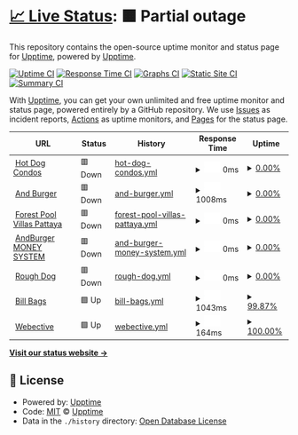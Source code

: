 # [📈 Live Status](https://demo.upptime.js.org): <!--live status--> **🟧 Partial outage**

This repository contains the open-source uptime monitor and status page for [Upptime](https://upptime.js.org), powered by [Upptime](https://github.com/upptime/upptime).

[![Uptime CI](https://github.com/upptime/upptime/workflows/Uptime%20CI/badge.svg)](https://github.com/upptime/upptime/actions?query=workflow%3A%22Uptime+CI%22)
[![Response Time CI](https://github.com/upptime/upptime/workflows/Response%20Time%20CI/badge.svg)](https://github.com/upptime/upptime/actions?query=workflow%3A%22Response+Time+CI%22)
[![Graphs CI](https://github.com/upptime/upptime/workflows/Graphs%20CI/badge.svg)](https://github.com/upptime/upptime/actions?query=workflow%3A%22Graphs+CI%22)
[![Static Site CI](https://github.com/upptime/upptime/workflows/Static%20Site%20CI/badge.svg)](https://github.com/upptime/upptime/actions?query=workflow%3A%22Static+Site+CI%22)
[![Summary CI](https://github.com/upptime/upptime/workflows/Summary%20CI/badge.svg)](https://github.com/upptime/upptime/actions?query=workflow%3A%22Summary+CI%22)

With [Upptime](https://upptime.js.org), you can get your own unlimited and free uptime monitor and status page, powered entirely by a GitHub repository. We use [Issues](https://github.com/upptime/upptime/issues) as incident reports, [Actions](https://github.com/upptime/upptime/actions) as uptime monitors, and [Pages](https://demo.upptime.js.org) for the status page.

<!--start: status pages-->
<!-- This summary is generated by Upptime (https://github.com/upptime/upptime) -->
<!-- Do not edit this manually, your changes will be overwritten -->
<!-- prettier-ignore -->
| URL | Status | History | Response Time | Uptime |
| --- | ------ | ------- | ------------- | ------ |
| <img alt="" src="https://icons.duckduckgo.com/ip3/www.hotdogcondos.com.ico" height="13"> [Hot Dog Condos](https://www.hotdogcondos.com/) | 🟥 Down | [hot-dog-condos.yml](https://github.com/gnosis93/UPTIME-APPSILION/commits/HEAD/history/hot-dog-condos.yml) | <details><summary><img alt="Response time graph" src="./graphs/hot-dog-condos/response-time-week.png" height="20"> 0ms</summary><br><a href="https://demo.upptime.js.org/history/hot-dog-condos"><img alt="Response time 1816" src="https://img.shields.io/endpoint?url=https%3A%2F%2Fraw.githubusercontent.com%2Fgnosis93%2FUPTIME-APPSILION%2FHEAD%2Fapi%2Fhot-dog-condos%2Fresponse-time.json"></a><br><a href="https://demo.upptime.js.org/history/hot-dog-condos"><img alt="24-hour response time 0" src="https://img.shields.io/endpoint?url=https%3A%2F%2Fraw.githubusercontent.com%2Fgnosis93%2FUPTIME-APPSILION%2FHEAD%2Fapi%2Fhot-dog-condos%2Fresponse-time-day.json"></a><br><a href="https://demo.upptime.js.org/history/hot-dog-condos"><img alt="7-day response time 0" src="https://img.shields.io/endpoint?url=https%3A%2F%2Fraw.githubusercontent.com%2Fgnosis93%2FUPTIME-APPSILION%2FHEAD%2Fapi%2Fhot-dog-condos%2Fresponse-time-week.json"></a><br><a href="https://demo.upptime.js.org/history/hot-dog-condos"><img alt="30-day response time 0" src="https://img.shields.io/endpoint?url=https%3A%2F%2Fraw.githubusercontent.com%2Fgnosis93%2FUPTIME-APPSILION%2FHEAD%2Fapi%2Fhot-dog-condos%2Fresponse-time-month.json"></a><br><a href="https://demo.upptime.js.org/history/hot-dog-condos"><img alt="1-year response time 1961" src="https://img.shields.io/endpoint?url=https%3A%2F%2Fraw.githubusercontent.com%2Fgnosis93%2FUPTIME-APPSILION%2FHEAD%2Fapi%2Fhot-dog-condos%2Fresponse-time-year.json"></a></details> | <details><summary><a href="https://demo.upptime.js.org/history/hot-dog-condos">0.00%</a></summary><a href="https://demo.upptime.js.org/history/hot-dog-condos"><img alt="All-time uptime 50.92%" src="https://img.shields.io/endpoint?url=https%3A%2F%2Fraw.githubusercontent.com%2Fgnosis93%2FUPTIME-APPSILION%2FHEAD%2Fapi%2Fhot-dog-condos%2Fuptime.json"></a><br><a href="https://demo.upptime.js.org/history/hot-dog-condos"><img alt="24-hour uptime 0.00%" src="https://img.shields.io/endpoint?url=https%3A%2F%2Fraw.githubusercontent.com%2Fgnosis93%2FUPTIME-APPSILION%2FHEAD%2Fapi%2Fhot-dog-condos%2Fuptime-day.json"></a><br><a href="https://demo.upptime.js.org/history/hot-dog-condos"><img alt="7-day uptime 0.00%" src="https://img.shields.io/endpoint?url=https%3A%2F%2Fraw.githubusercontent.com%2Fgnosis93%2FUPTIME-APPSILION%2FHEAD%2Fapi%2Fhot-dog-condos%2Fuptime-week.json"></a><br><a href="https://demo.upptime.js.org/history/hot-dog-condos"><img alt="30-day uptime 1.38%" src="https://img.shields.io/endpoint?url=https%3A%2F%2Fraw.githubusercontent.com%2Fgnosis93%2FUPTIME-APPSILION%2FHEAD%2Fapi%2Fhot-dog-condos%2Fuptime-month.json"></a><br><a href="https://demo.upptime.js.org/history/hot-dog-condos"><img alt="1-year uptime 5.84%" src="https://img.shields.io/endpoint?url=https%3A%2F%2Fraw.githubusercontent.com%2Fgnosis93%2FUPTIME-APPSILION%2FHEAD%2Fapi%2Fhot-dog-condos%2Fuptime-year.json"></a></details>
| <img alt="" src="https://icons.duckduckgo.com/ip3/andburger.in.th.ico" height="13"> [And Burger](https://andburger.in.th/) | 🟥 Down | [and-burger.yml](https://github.com/gnosis93/UPTIME-APPSILION/commits/HEAD/history/and-burger.yml) | <details><summary><img alt="Response time graph" src="./graphs/and-burger/response-time-week.png" height="20"> 1008ms</summary><br><a href="https://demo.upptime.js.org/history/and-burger"><img alt="Response time 1648" src="https://img.shields.io/endpoint?url=https%3A%2F%2Fraw.githubusercontent.com%2Fgnosis93%2FUPTIME-APPSILION%2FHEAD%2Fapi%2Fand-burger%2Fresponse-time.json"></a><br><a href="https://demo.upptime.js.org/history/and-burger"><img alt="24-hour response time 956" src="https://img.shields.io/endpoint?url=https%3A%2F%2Fraw.githubusercontent.com%2Fgnosis93%2FUPTIME-APPSILION%2FHEAD%2Fapi%2Fand-burger%2Fresponse-time-day.json"></a><br><a href="https://demo.upptime.js.org/history/and-burger"><img alt="7-day response time 1008" src="https://img.shields.io/endpoint?url=https%3A%2F%2Fraw.githubusercontent.com%2Fgnosis93%2FUPTIME-APPSILION%2FHEAD%2Fapi%2Fand-burger%2Fresponse-time-week.json"></a><br><a href="https://demo.upptime.js.org/history/and-burger"><img alt="30-day response time 912" src="https://img.shields.io/endpoint?url=https%3A%2F%2Fraw.githubusercontent.com%2Fgnosis93%2FUPTIME-APPSILION%2FHEAD%2Fapi%2Fand-burger%2Fresponse-time-month.json"></a><br><a href="https://demo.upptime.js.org/history/and-burger"><img alt="1-year response time 1534" src="https://img.shields.io/endpoint?url=https%3A%2F%2Fraw.githubusercontent.com%2Fgnosis93%2FUPTIME-APPSILION%2FHEAD%2Fapi%2Fand-burger%2Fresponse-time-year.json"></a></details> | <details><summary><a href="https://demo.upptime.js.org/history/and-burger">0.00%</a></summary><a href="https://demo.upptime.js.org/history/and-burger"><img alt="All-time uptime 92.96%" src="https://img.shields.io/endpoint?url=https%3A%2F%2Fraw.githubusercontent.com%2Fgnosis93%2FUPTIME-APPSILION%2FHEAD%2Fapi%2Fand-burger%2Fuptime.json"></a><br><a href="https://demo.upptime.js.org/history/and-burger"><img alt="24-hour uptime 0.00%" src="https://img.shields.io/endpoint?url=https%3A%2F%2Fraw.githubusercontent.com%2Fgnosis93%2FUPTIME-APPSILION%2FHEAD%2Fapi%2Fand-burger%2Fuptime-day.json"></a><br><a href="https://demo.upptime.js.org/history/and-burger"><img alt="7-day uptime 0.00%" src="https://img.shields.io/endpoint?url=https%3A%2F%2Fraw.githubusercontent.com%2Fgnosis93%2FUPTIME-APPSILION%2FHEAD%2Fapi%2Fand-burger%2Fuptime-week.json"></a><br><a href="https://demo.upptime.js.org/history/and-burger"><img alt="30-day uptime 1.38%" src="https://img.shields.io/endpoint?url=https%3A%2F%2Fraw.githubusercontent.com%2Fgnosis93%2FUPTIME-APPSILION%2FHEAD%2Fapi%2Fand-burger%2Fuptime-month.json"></a><br><a href="https://demo.upptime.js.org/history/and-burger"><img alt="1-year uptime 86.40%" src="https://img.shields.io/endpoint?url=https%3A%2F%2Fraw.githubusercontent.com%2Fgnosis93%2FUPTIME-APPSILION%2FHEAD%2Fapi%2Fand-burger%2Fuptime-year.json"></a></details>
| <img alt="" src="https://icons.duckduckgo.com/ip3/forestpoolvillaspattaya.com.ico" height="13"> [Forest Pool Villas Pattaya](https://forestpoolvillaspattaya.com/) | 🟥 Down | [forest-pool-villas-pattaya.yml](https://github.com/gnosis93/UPTIME-APPSILION/commits/HEAD/history/forest-pool-villas-pattaya.yml) | <details><summary><img alt="Response time graph" src="./graphs/forest-pool-villas-pattaya/response-time-week.png" height="20"> 0ms</summary><br><a href="https://demo.upptime.js.org/history/forest-pool-villas-pattaya"><img alt="Response time 0" src="https://img.shields.io/endpoint?url=https%3A%2F%2Fraw.githubusercontent.com%2Fgnosis93%2FUPTIME-APPSILION%2FHEAD%2Fapi%2Fforest-pool-villas-pattaya%2Fresponse-time.json"></a><br><a href="https://demo.upptime.js.org/history/forest-pool-villas-pattaya"><img alt="24-hour response time 0" src="https://img.shields.io/endpoint?url=https%3A%2F%2Fraw.githubusercontent.com%2Fgnosis93%2FUPTIME-APPSILION%2FHEAD%2Fapi%2Fforest-pool-villas-pattaya%2Fresponse-time-day.json"></a><br><a href="https://demo.upptime.js.org/history/forest-pool-villas-pattaya"><img alt="7-day response time 0" src="https://img.shields.io/endpoint?url=https%3A%2F%2Fraw.githubusercontent.com%2Fgnosis93%2FUPTIME-APPSILION%2FHEAD%2Fapi%2Fforest-pool-villas-pattaya%2Fresponse-time-week.json"></a><br><a href="https://demo.upptime.js.org/history/forest-pool-villas-pattaya"><img alt="30-day response time 0" src="https://img.shields.io/endpoint?url=https%3A%2F%2Fraw.githubusercontent.com%2Fgnosis93%2FUPTIME-APPSILION%2FHEAD%2Fapi%2Fforest-pool-villas-pattaya%2Fresponse-time-month.json"></a><br><a href="https://demo.upptime.js.org/history/forest-pool-villas-pattaya"><img alt="1-year response time 0" src="https://img.shields.io/endpoint?url=https%3A%2F%2Fraw.githubusercontent.com%2Fgnosis93%2FUPTIME-APPSILION%2FHEAD%2Fapi%2Fforest-pool-villas-pattaya%2Fresponse-time-year.json"></a></details> | <details><summary><a href="https://demo.upptime.js.org/history/forest-pool-villas-pattaya">0.00%</a></summary><a href="https://demo.upptime.js.org/history/forest-pool-villas-pattaya"><img alt="All-time uptime 21.98%" src="https://img.shields.io/endpoint?url=https%3A%2F%2Fraw.githubusercontent.com%2Fgnosis93%2FUPTIME-APPSILION%2FHEAD%2Fapi%2Fforest-pool-villas-pattaya%2Fuptime.json"></a><br><a href="https://demo.upptime.js.org/history/forest-pool-villas-pattaya"><img alt="24-hour uptime 0.00%" src="https://img.shields.io/endpoint?url=https%3A%2F%2Fraw.githubusercontent.com%2Fgnosis93%2FUPTIME-APPSILION%2FHEAD%2Fapi%2Fforest-pool-villas-pattaya%2Fuptime-day.json"></a><br><a href="https://demo.upptime.js.org/history/forest-pool-villas-pattaya"><img alt="7-day uptime 0.00%" src="https://img.shields.io/endpoint?url=https%3A%2F%2Fraw.githubusercontent.com%2Fgnosis93%2FUPTIME-APPSILION%2FHEAD%2Fapi%2Fforest-pool-villas-pattaya%2Fuptime-week.json"></a><br><a href="https://demo.upptime.js.org/history/forest-pool-villas-pattaya"><img alt="30-day uptime 1.38%" src="https://img.shields.io/endpoint?url=https%3A%2F%2Fraw.githubusercontent.com%2Fgnosis93%2FUPTIME-APPSILION%2FHEAD%2Fapi%2Fforest-pool-villas-pattaya%2Fuptime-month.json"></a><br><a href="https://demo.upptime.js.org/history/forest-pool-villas-pattaya"><img alt="1-year uptime 0.00%" src="https://img.shields.io/endpoint?url=https%3A%2F%2Fraw.githubusercontent.com%2Fgnosis93%2FUPTIME-APPSILION%2FHEAD%2Fapi%2Fforest-pool-villas-pattaya%2Fuptime-year.json"></a></details>
| <img alt="" src="https://icons.duckduckgo.com/ip3/money.hotdogcondos.com.ico" height="13"> [AndBurger MONEY SYSTEM](https://money.hotdogcondos.com/) | 🟥 Down | [and-burger-money-system.yml](https://github.com/gnosis93/UPTIME-APPSILION/commits/HEAD/history/and-burger-money-system.yml) | <details><summary><img alt="Response time graph" src="./graphs/and-burger-money-system/response-time-week.png" height="20"> 0ms</summary><br><a href="https://demo.upptime.js.org/history/and-burger-money-system"><img alt="Response time 1101" src="https://img.shields.io/endpoint?url=https%3A%2F%2Fraw.githubusercontent.com%2Fgnosis93%2FUPTIME-APPSILION%2FHEAD%2Fapi%2Fand-burger-money-system%2Fresponse-time.json"></a><br><a href="https://demo.upptime.js.org/history/and-burger-money-system"><img alt="24-hour response time 0" src="https://img.shields.io/endpoint?url=https%3A%2F%2Fraw.githubusercontent.com%2Fgnosis93%2FUPTIME-APPSILION%2FHEAD%2Fapi%2Fand-burger-money-system%2Fresponse-time-day.json"></a><br><a href="https://demo.upptime.js.org/history/and-burger-money-system"><img alt="7-day response time 0" src="https://img.shields.io/endpoint?url=https%3A%2F%2Fraw.githubusercontent.com%2Fgnosis93%2FUPTIME-APPSILION%2FHEAD%2Fapi%2Fand-burger-money-system%2Fresponse-time-week.json"></a><br><a href="https://demo.upptime.js.org/history/and-burger-money-system"><img alt="30-day response time 0" src="https://img.shields.io/endpoint?url=https%3A%2F%2Fraw.githubusercontent.com%2Fgnosis93%2FUPTIME-APPSILION%2FHEAD%2Fapi%2Fand-burger-money-system%2Fresponse-time-month.json"></a><br><a href="https://demo.upptime.js.org/history/and-burger-money-system"><img alt="1-year response time 0" src="https://img.shields.io/endpoint?url=https%3A%2F%2Fraw.githubusercontent.com%2Fgnosis93%2FUPTIME-APPSILION%2FHEAD%2Fapi%2Fand-burger-money-system%2Fresponse-time-year.json"></a></details> | <details><summary><a href="https://demo.upptime.js.org/history/and-burger-money-system">0.00%</a></summary><a href="https://demo.upptime.js.org/history/and-burger-money-system"><img alt="All-time uptime 45.07%" src="https://img.shields.io/endpoint?url=https%3A%2F%2Fraw.githubusercontent.com%2Fgnosis93%2FUPTIME-APPSILION%2FHEAD%2Fapi%2Fand-burger-money-system%2Fuptime.json"></a><br><a href="https://demo.upptime.js.org/history/and-burger-money-system"><img alt="24-hour uptime 0.00%" src="https://img.shields.io/endpoint?url=https%3A%2F%2Fraw.githubusercontent.com%2Fgnosis93%2FUPTIME-APPSILION%2FHEAD%2Fapi%2Fand-burger-money-system%2Fuptime-day.json"></a><br><a href="https://demo.upptime.js.org/history/and-burger-money-system"><img alt="7-day uptime 0.00%" src="https://img.shields.io/endpoint?url=https%3A%2F%2Fraw.githubusercontent.com%2Fgnosis93%2FUPTIME-APPSILION%2FHEAD%2Fapi%2Fand-burger-money-system%2Fuptime-week.json"></a><br><a href="https://demo.upptime.js.org/history/and-burger-money-system"><img alt="30-day uptime 1.38%" src="https://img.shields.io/endpoint?url=https%3A%2F%2Fraw.githubusercontent.com%2Fgnosis93%2FUPTIME-APPSILION%2FHEAD%2Fapi%2Fand-burger-money-system%2Fuptime-month.json"></a><br><a href="https://demo.upptime.js.org/history/and-burger-money-system"><img alt="1-year uptime 0.00%" src="https://img.shields.io/endpoint?url=https%3A%2F%2Fraw.githubusercontent.com%2Fgnosis93%2FUPTIME-APPSILION%2FHEAD%2Fapi%2Fand-burger-money-system%2Fuptime-year.json"></a></details>
| <img alt="" src="https://icons.duckduckgo.com/ip3/rough.dog.ico" height="13"> [Rough Dog](https://rough.dog/) | 🟥 Down | [rough-dog.yml](https://github.com/gnosis93/UPTIME-APPSILION/commits/HEAD/history/rough-dog.yml) | <details><summary><img alt="Response time graph" src="./graphs/rough-dog/response-time-week.png" height="20"> 0ms</summary><br><a href="https://demo.upptime.js.org/history/rough-dog"><img alt="Response time 1391" src="https://img.shields.io/endpoint?url=https%3A%2F%2Fraw.githubusercontent.com%2Fgnosis93%2FUPTIME-APPSILION%2FHEAD%2Fapi%2Frough-dog%2Fresponse-time.json"></a><br><a href="https://demo.upptime.js.org/history/rough-dog"><img alt="24-hour response time 0" src="https://img.shields.io/endpoint?url=https%3A%2F%2Fraw.githubusercontent.com%2Fgnosis93%2FUPTIME-APPSILION%2FHEAD%2Fapi%2Frough-dog%2Fresponse-time-day.json"></a><br><a href="https://demo.upptime.js.org/history/rough-dog"><img alt="7-day response time 0" src="https://img.shields.io/endpoint?url=https%3A%2F%2Fraw.githubusercontent.com%2Fgnosis93%2FUPTIME-APPSILION%2FHEAD%2Fapi%2Frough-dog%2Fresponse-time-week.json"></a><br><a href="https://demo.upptime.js.org/history/rough-dog"><img alt="30-day response time 0" src="https://img.shields.io/endpoint?url=https%3A%2F%2Fraw.githubusercontent.com%2Fgnosis93%2FUPTIME-APPSILION%2FHEAD%2Fapi%2Frough-dog%2Fresponse-time-month.json"></a><br><a href="https://demo.upptime.js.org/history/rough-dog"><img alt="1-year response time 1594" src="https://img.shields.io/endpoint?url=https%3A%2F%2Fraw.githubusercontent.com%2Fgnosis93%2FUPTIME-APPSILION%2FHEAD%2Fapi%2Frough-dog%2Fresponse-time-year.json"></a></details> | <details><summary><a href="https://demo.upptime.js.org/history/rough-dog">0.00%</a></summary><a href="https://demo.upptime.js.org/history/rough-dog"><img alt="All-time uptime 50.41%" src="https://img.shields.io/endpoint?url=https%3A%2F%2Fraw.githubusercontent.com%2Fgnosis93%2FUPTIME-APPSILION%2FHEAD%2Fapi%2Frough-dog%2Fuptime.json"></a><br><a href="https://demo.upptime.js.org/history/rough-dog"><img alt="24-hour uptime 0.00%" src="https://img.shields.io/endpoint?url=https%3A%2F%2Fraw.githubusercontent.com%2Fgnosis93%2FUPTIME-APPSILION%2FHEAD%2Fapi%2Frough-dog%2Fuptime-day.json"></a><br><a href="https://demo.upptime.js.org/history/rough-dog"><img alt="7-day uptime 0.00%" src="https://img.shields.io/endpoint?url=https%3A%2F%2Fraw.githubusercontent.com%2Fgnosis93%2FUPTIME-APPSILION%2FHEAD%2Fapi%2Frough-dog%2Fuptime-week.json"></a><br><a href="https://demo.upptime.js.org/history/rough-dog"><img alt="30-day uptime 1.38%" src="https://img.shields.io/endpoint?url=https%3A%2F%2Fraw.githubusercontent.com%2Fgnosis93%2FUPTIME-APPSILION%2FHEAD%2Fapi%2Frough-dog%2Fuptime-month.json"></a><br><a href="https://demo.upptime.js.org/history/rough-dog"><img alt="1-year uptime 7.84%" src="https://img.shields.io/endpoint?url=https%3A%2F%2Fraw.githubusercontent.com%2Fgnosis93%2FUPTIME-APPSILION%2FHEAD%2Fapi%2Frough-dog%2Fuptime-year.json"></a></details>
| <img alt="" src="https://icons.duckduckgo.com/ip3/bills-bags.com.ico" height="13"> [Bill Bags](https://bills-bags.com/) | 🟩 Up | [bill-bags.yml](https://github.com/gnosis93/UPTIME-APPSILION/commits/HEAD/history/bill-bags.yml) | <details><summary><img alt="Response time graph" src="./graphs/bill-bags/response-time-week.png" height="20"> 1043ms</summary><br><a href="https://demo.upptime.js.org/history/bill-bags"><img alt="Response time 1361" src="https://img.shields.io/endpoint?url=https%3A%2F%2Fraw.githubusercontent.com%2Fgnosis93%2FUPTIME-APPSILION%2FHEAD%2Fapi%2Fbill-bags%2Fresponse-time.json"></a><br><a href="https://demo.upptime.js.org/history/bill-bags"><img alt="24-hour response time 926" src="https://img.shields.io/endpoint?url=https%3A%2F%2Fraw.githubusercontent.com%2Fgnosis93%2FUPTIME-APPSILION%2FHEAD%2Fapi%2Fbill-bags%2Fresponse-time-day.json"></a><br><a href="https://demo.upptime.js.org/history/bill-bags"><img alt="7-day response time 1043" src="https://img.shields.io/endpoint?url=https%3A%2F%2Fraw.githubusercontent.com%2Fgnosis93%2FUPTIME-APPSILION%2FHEAD%2Fapi%2Fbill-bags%2Fresponse-time-week.json"></a><br><a href="https://demo.upptime.js.org/history/bill-bags"><img alt="30-day response time 1711" src="https://img.shields.io/endpoint?url=https%3A%2F%2Fraw.githubusercontent.com%2Fgnosis93%2FUPTIME-APPSILION%2FHEAD%2Fapi%2Fbill-bags%2Fresponse-time-month.json"></a><br><a href="https://demo.upptime.js.org/history/bill-bags"><img alt="1-year response time 1361" src="https://img.shields.io/endpoint?url=https%3A%2F%2Fraw.githubusercontent.com%2Fgnosis93%2FUPTIME-APPSILION%2FHEAD%2Fapi%2Fbill-bags%2Fresponse-time-year.json"></a></details> | <details><summary><a href="https://demo.upptime.js.org/history/bill-bags">99.87%</a></summary><a href="https://demo.upptime.js.org/history/bill-bags"><img alt="All-time uptime 99.85%" src="https://img.shields.io/endpoint?url=https%3A%2F%2Fraw.githubusercontent.com%2Fgnosis93%2FUPTIME-APPSILION%2FHEAD%2Fapi%2Fbill-bags%2Fuptime.json"></a><br><a href="https://demo.upptime.js.org/history/bill-bags"><img alt="24-hour uptime 99.06%" src="https://img.shields.io/endpoint?url=https%3A%2F%2Fraw.githubusercontent.com%2Fgnosis93%2FUPTIME-APPSILION%2FHEAD%2Fapi%2Fbill-bags%2Fuptime-day.json"></a><br><a href="https://demo.upptime.js.org/history/bill-bags"><img alt="7-day uptime 99.87%" src="https://img.shields.io/endpoint?url=https%3A%2F%2Fraw.githubusercontent.com%2Fgnosis93%2FUPTIME-APPSILION%2FHEAD%2Fapi%2Fbill-bags%2Fuptime-week.json"></a><br><a href="https://demo.upptime.js.org/history/bill-bags"><img alt="30-day uptime 99.92%" src="https://img.shields.io/endpoint?url=https%3A%2F%2Fraw.githubusercontent.com%2Fgnosis93%2FUPTIME-APPSILION%2FHEAD%2Fapi%2Fbill-bags%2Fuptime-month.json"></a><br><a href="https://demo.upptime.js.org/history/bill-bags"><img alt="1-year uptime 99.82%" src="https://img.shields.io/endpoint?url=https%3A%2F%2Fraw.githubusercontent.com%2Fgnosis93%2FUPTIME-APPSILION%2FHEAD%2Fapi%2Fbill-bags%2Fuptime-year.json"></a></details>
| <img alt="" src="https://icons.duckduckgo.com/ip3/webective.com.ico" height="13"> [Webective](https://webective.com/) | 🟩 Up | [webective.yml](https://github.com/gnosis93/UPTIME-APPSILION/commits/HEAD/history/webective.yml) | <details><summary><img alt="Response time graph" src="./graphs/webective/response-time-week.png" height="20"> 164ms</summary><br><a href="https://demo.upptime.js.org/history/webective"><img alt="Response time 275" src="https://img.shields.io/endpoint?url=https%3A%2F%2Fraw.githubusercontent.com%2Fgnosis93%2FUPTIME-APPSILION%2FHEAD%2Fapi%2Fwebective%2Fresponse-time.json"></a><br><a href="https://demo.upptime.js.org/history/webective"><img alt="24-hour response time 119" src="https://img.shields.io/endpoint?url=https%3A%2F%2Fraw.githubusercontent.com%2Fgnosis93%2FUPTIME-APPSILION%2FHEAD%2Fapi%2Fwebective%2Fresponse-time-day.json"></a><br><a href="https://demo.upptime.js.org/history/webective"><img alt="7-day response time 164" src="https://img.shields.io/endpoint?url=https%3A%2F%2Fraw.githubusercontent.com%2Fgnosis93%2FUPTIME-APPSILION%2FHEAD%2Fapi%2Fwebective%2Fresponse-time-week.json"></a><br><a href="https://demo.upptime.js.org/history/webective"><img alt="30-day response time 182" src="https://img.shields.io/endpoint?url=https%3A%2F%2Fraw.githubusercontent.com%2Fgnosis93%2FUPTIME-APPSILION%2FHEAD%2Fapi%2Fwebective%2Fresponse-time-month.json"></a><br><a href="https://demo.upptime.js.org/history/webective"><img alt="1-year response time 285" src="https://img.shields.io/endpoint?url=https%3A%2F%2Fraw.githubusercontent.com%2Fgnosis93%2FUPTIME-APPSILION%2FHEAD%2Fapi%2Fwebective%2Fresponse-time-year.json"></a></details> | <details><summary><a href="https://demo.upptime.js.org/history/webective">100.00%</a></summary><a href="https://demo.upptime.js.org/history/webective"><img alt="All-time uptime 99.99%" src="https://img.shields.io/endpoint?url=https%3A%2F%2Fraw.githubusercontent.com%2Fgnosis93%2FUPTIME-APPSILION%2FHEAD%2Fapi%2Fwebective%2Fuptime.json"></a><br><a href="https://demo.upptime.js.org/history/webective"><img alt="24-hour uptime 100.00%" src="https://img.shields.io/endpoint?url=https%3A%2F%2Fraw.githubusercontent.com%2Fgnosis93%2FUPTIME-APPSILION%2FHEAD%2Fapi%2Fwebective%2Fuptime-day.json"></a><br><a href="https://demo.upptime.js.org/history/webective"><img alt="7-day uptime 100.00%" src="https://img.shields.io/endpoint?url=https%3A%2F%2Fraw.githubusercontent.com%2Fgnosis93%2FUPTIME-APPSILION%2FHEAD%2Fapi%2Fwebective%2Fuptime-week.json"></a><br><a href="https://demo.upptime.js.org/history/webective"><img alt="30-day uptime 100.00%" src="https://img.shields.io/endpoint?url=https%3A%2F%2Fraw.githubusercontent.com%2Fgnosis93%2FUPTIME-APPSILION%2FHEAD%2Fapi%2Fwebective%2Fuptime-month.json"></a><br><a href="https://demo.upptime.js.org/history/webective"><img alt="1-year uptime 100.00%" src="https://img.shields.io/endpoint?url=https%3A%2F%2Fraw.githubusercontent.com%2Fgnosis93%2FUPTIME-APPSILION%2FHEAD%2Fapi%2Fwebective%2Fuptime-year.json"></a></details>

<!--end: status pages-->

[**Visit our status website →**](https://demo.upptime.js.org)

## 📄 License

- Powered by: [Upptime](https://github.com/upptime/upptime)
- Code: [MIT](./LICENSE) © [Upptime](https://upptime.js.org)
- Data in the `./history` directory: [Open Database License](https://opendatacommons.org/licenses/odbl/1-0/)
